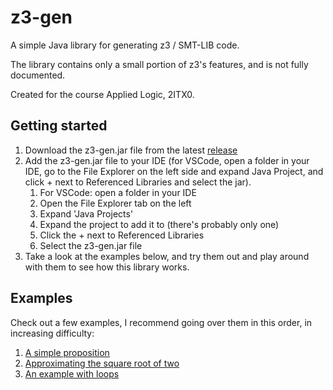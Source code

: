 # z3-gen

A simple Java library for generating z3 / SMT-LIB code.

The library contains only a small portion of z3's features, and is not fully documented.

Created for the course Applied Logic, 2ITX0.

## Getting started

1. Download the z3-gen.jar file from the latest [release](https://github.com/TPGamesNL/z3-gen/releases)
2. Add the z3-gen.jar file to your IDE (for VSCode, open a folder in your IDE, go to the File Explorer on the left side and expand Java Project, and click + next to Referenced Libraries and select the jar).
   1. For VSCode: open a folder in your IDE
   2. Open the File Explorer tab on the left
   3. Expand 'Java Projects'
   4. Expand the project to add it to (there's probably only one)
   5. Click the + next to Referenced Libraries
   6. Select the z3-gen.jar file
3. Take a look at the examples below, and try them out and play around with them to see how this library works.

## Examples
 
Check out a few examples, I recommend going over them in this order, in increasing difficulty:
1. [A simple proposition](examples/SimpleProposition.md)
2. [Approximating the square root of two](examples/SquareRootApproximation.md) 
3. [An example with loops](examples/LoopExample.md)
